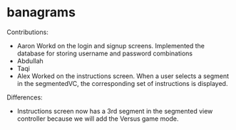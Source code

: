 # banagrams
Contributions:
- Aaron
    Workd on the login and signup screens. Implemented the database for storing username and password combinations
- Abdullah
- Taqi
- Alex
    Worked on the instructions screen. When a user selects a segment in the segmentedVC, the corresponding set of instructions is displayed. 




Differences:


- Instructions screen now has a 3rd segment in the segmented view controller because we will add the Versus game mode.
